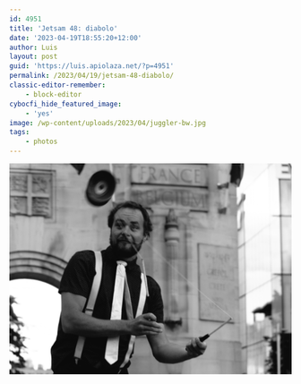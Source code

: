 ```yaml
---
id: 4951
title: 'Jetsam 48: diabolo'
date: '2023-04-19T18:55:20+12:00'
author: Luis
layout: post
guid: 'https://luis.apiolaza.net/?p=4951'
permalink: /2023/04/19/jetsam-48-diabolo/
classic-editor-remember:
    - block-editor
cybocfi_hide_featured_image:
    - 'yes'
image: /wp-content/uploads/2023/04/juggler-bw.jpg
tags:
    - photos
---
```


![Man juggling a diabolo in front of the Remembrance Arch, commemorating war victims, Christchurch.](/assets/images/juggler_bw.jpg)
